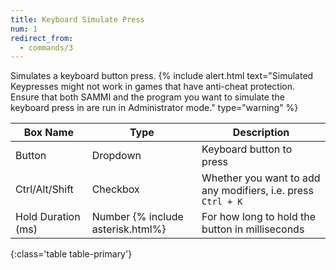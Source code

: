 ```yaml
---
title: Keyboard Simulate Press
num: 1
redirect_from:
  - commands/3
---
```


Simulates a keyboard button press.
{% include alert.html text="Simulated Keypresses might not work in games that have anti-cheat protection. Ensure that both SAMMI and the program you want to simulate the keyboard press in are run in Administrator mode." type="warning" %}

| Box Name | Type | Description | 
|-------|--------|--------
|Button | Dropdown | Keyboard button to press
|Ctrl/Alt/Shift | Checkbox | Whether you want to add any modifiers, i.e. press `Ctrl + K`
|Hold Duration (ms) | Number {% include asterisk.html%} | For how long to hold the button in milliseconds
{:class='table table-primary'}









